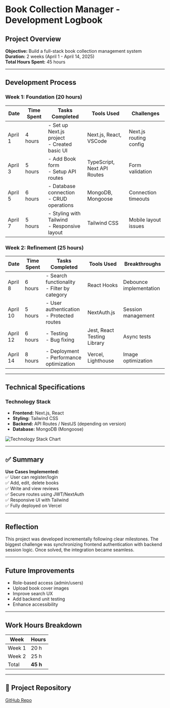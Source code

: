 #  Book Collection Manager - Development Logbook

##  Project Overview

**Objective:** Build a full-stack book collection management system  
**Duration:** 2 weeks (April 1 - April 14, 2025)  
**Total Hours Spent:** 45 hours

---

##  Development Process

### Week 1: Foundation (20 hours)

| Date     | Time Spent | Tasks Completed                                      | Tools Used                 | Challenges                  |
|----------|------------|------------------------------------------------------|----------------------------|-----------------------------|
| April 1  | 4 hours     | - Set up Next.js project<br>- Created basic UI      | Next.js, React, VSCode     | Next.js routing config      |
| April 3  | 5 hours     | - Add Book form<br>- Setup API routes               | TypeScript, Next API Routes| Form validation             |
| April 5  | 6 hours     | - Database connection<br>- CRUD operations          | MongoDB, Mongoose          | Connection timeouts         |
| April 7  | 5 hours     | - Styling with Tailwind<br>- Responsive layout      | Tailwind CSS               | Mobile layout issues        |

### Week 2: Refinement (25 hours)

| Date     | Time Spent | Tasks Completed                                      | Tools Used                 | Breakthroughs               |
|----------|------------|------------------------------------------------------|----------------------------|-----------------------------|
| April 8  | 6 hours     | - Search functionality<br>- Filter by category      | React Hooks                | Debounce implementation     |
| April 10 | 5 hours     | - User authentication<br>- Protected routes         | NextAuth.js                | Session management          |
| April 12 | 6 hours     | - Testing<br>- Bug fixing                           | Jest, React Testing Library| Async tests                 |
| April 14 | 8 hours     | - Deployment<br>- Performance optimization          | Vercel, Lighthouse         | Image optimization          |

---

##  Technical Specifications

###  Technology Stack

- **Frontend:** Next.js, React
- **Styling:** Tailwind CSS
- **Backend:** API Routes / NestJS (depending on version)
- **Database:** MongoDB (Mongoose)

![Technology Stack Chart](link-to-your-chart-image-if-hosted)

---

## ✅ Summary

**Use Cases Implemented:**  
✅ User can register/login  
✅ Add, edit, delete books  
✅ Write and view reviews  
✅ Secure routes using JWT/NextAuth  
✅ Responsive UI with Tailwind  
✅ Fully deployed on Vercel

---

##  Reflection

This project was developed incrementally following clear milestones. The biggest challenge was synchronizing frontend authentication with backend session logic. Once solved, the integration became seamless.

---

##  Future Improvements

- Role-based access (admin/users)
- Upload book cover images
- Improve search UX
- Add backend unit testing
- Enhance accessibility

---

##  Work Hours Breakdown

| Week   | Hours |
|--------|-------|
| Week 1 | 20 h  |
| Week 2 | 25 h  |
| Total  | **45 h** |

---

## 🔗 Project Repository

[GitHub Repo](https://github.com/22abdihaji/web-development-project)
